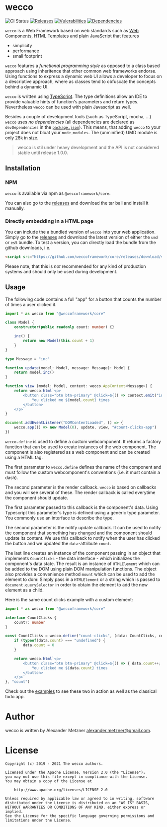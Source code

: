 # wecco

![CI Status][ci-img-url] 
[![Releases][release-img-url]][release-url]
[![Vulerabilities][vulnerabilities-img-url]][vulnerabilities-img-url]
[![Dependencies][dependencies-img-url]][dependencies-url]


`wecco` is a Web Framework based on web standards such as [Web Components](https://www.webcomponents.org/), 
[HTML Templates](https://developer.mozilla.org/de/docs/Web/HTML/Element/template) and plain JavaScript that features

* simplicity
* performance
* small footprint

`wecco` features a _functional programming style_ as opposed to a class based approach using inheritence that other common web frameworks endorse. Using functions to express a dynamic web UI allows a developer to focus on a descriptive approach, where as classes tend to obfuscate the concepts behind a dynamic UI.

`wecco` is written using [TypeScript](https://www.typescriptlang.org/). The type definitions allow an IDE to provide valuable hints of function's parameters and return types. Nevertheless `wecco` can be used with plain Javascript as well.

Besides a couple of development tools (such as TypeScript, mocha, ...) `wecco` uses _no dependencies_ (all dependencies are declared as `devDependencies` in the [`package.json`](./package.json)). This 
means, that adding `wecco` to your project does not bloat your `node_modules`. The (unminified) UMD module is only 28k in size.

> wecco is stil under heavy development and the API is not considered stable until release 1.0.0.

## Installation

### NPM

`wecco` is available via npm as `@weccoframework/core`.

You can also go to the [releases](https://github.com/weccoframework/core/releases) and download the tar ball and install it manually.

### Directly embedding in a HTML page

You can include the a bundled version of `wecco` into your web application. Simply go to the 
[releases](https://github.com/weccoframework/core/releases) and download the latest version
of either the `umd` or `es5` bundle. To test a version, you can directly load the bundle
from the github downloads, i.e.

```html
<script src="https://github.com/weccoframework/core/releases/download/v0.21.1/weccoframework-core.es5.js"></script>
```

Please note, that this is _not_ recommended for any kind of production systems and should only be used during development.

## Usage

The following code contains a full "app" for a button that counts the number of times a user clicked it.

```typescript
import * as wecco from "@weccoframework/core"

class Model {
    constructor(public readonly count: number) {}

    inc() {
        return new Model(this.count + 1)
    }
}

type Message = "inc"

function update(model: Model, message: Message): Model {
    return model.inc()
}

function view (model: Model, context: wecco.AppContext<Message>) {
    return wecco.html`<p>
        <button class="btn btn-primary" @click=${() => context.emit("inc")}>
            You clicked me ${model.count} times
        </button>
    </p>`
}

document.addEventListener("DOMContentLoaded", () => {
    wecco.app(() => new Model(0), update, view, "#count-clicks-app")
})
```

`wecco.define` is used to define a custom webcomponent. It returns a factory function that can be used to create instances of the web component. The component is also registered as a web component and can be created using a HTML tag.

The first parameter to `wecco.define` defines the name of the component and must follow the custom webcomponent's conventions (i.e. it must contain a dash). 

The second parameter is the render callback. `wecco` is based on callbacks and you will see several of these. The render callback is called everytime the component should update. 

The first parameter passed to this callback is the component's data. Using Typescript this parameter's type is defined using a generic type parameter. You commonly use an interface to describe the type. 

The second parameter is the notify update callback. It can be used to notify the component that something has changed and the component should update its content. We use this callback to notify when the user has clicked the button and we updated the `data`-attribute `count`.

The last line creates an instance of the component passing in an object that implements `CountClicks` - the data interface - which initializes the component's data state. The result is an instance of `HTMLElement` which can be added to the DOM using plain DOM manipulation functions. The object also provides a convenience method `mount` which can be used to add the element to dom: Simply pass in a `HTMLElement` or a string which is passed to `document.querySelector` in order to obtain the element to add the new element as a child.

Here is the same count clicks example with a custom element:

```typescript
import * as wecco from "@weccoframework/core"

interface CountClicks {
    count?: number
}

const CountClicks = wecco.define("count-clicks", (data: CountClicks, context) => {
    if (typeof(data.count) === "undefined") {
        data.count = 0
    }

    return wecco.html`<p>
        <button class="btn btn-primary" @click=${() => { data.count++; context.requestUpdate(); }}>
            You clicked me ${data.count} times
        </button>
    </p>`
}, "count")
```

Check out the [examples](./examples) to see these two in action as well as the classical todo app.

# Author

wecco is written by Alexander Metzner <alexander.metzner@gmail.com>.

# License

```
Copyright (c) 2019 - 2021 The wecco authors.

Licensed under the Apache License, Version 2.0 (the "License");
you may not use this file except in compliance with the License.
You may obtain a copy of the License at

    http://www.apache.org/licenses/LICENSE-2.0

Unless required by applicable law or agreed to in writing, software
distributed under the License is distributed on an "AS IS" BASIS,
WITHOUT WARRANTIES OR CONDITIONS OF ANY KIND, either express or implied.
See the License for the specific language governing permissions and
limitations under the License.
```

[ci-img-url]: https://github.com/weccoframework/core/workflows/CI/badge.svg
[release-img-url]: https://img.shields.io/github/v/release/weccoframework/core.svg
[release-url]: https://github.com/weccoframework/core/releases
[vulnerabilities-url]: https://snyk.io/test/github/weccoframework/core
[vulnerabilities-img-url]: https://snyk.io/test/github/weccoframework/core/badge.svg
[dependencies-url]: https://david-dm.org/weccoframework/core
[dependencies-img-url]: https://status.david-dm.org/gh/weccoframework/core.svg
